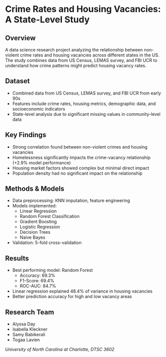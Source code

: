 # Crime Rates and Housing Vacancies: A State-Level Study

## Overview
A data science research project analyzing the relationship between non-violent crime rates and housing vacancies across different states in the US. The study combines data from US Census, LEMAS survey, and FBI UCR to understand how crime patterns might predict housing vacancy rates.

## Dataset
* Combined data from US Census, LEMAS survey, and FBI UCR from early 90s
* Features include crime rates, housing metrics, demographic data, and socioeconomic indicators
* State-level analysis due to significant missing values in community-level data

## Key Findings
* Strong correlation found between non-violent crimes and housing vacancies
* Homelessness significantly impacts the crime-vacancy relationship (+2.9% model performance)
* Housing market factors showed complex but minimal direct impact
* Population density had no significant impact on the relationship

## Methods & Models
* Data preprocessing: KNN imputation, feature engineering
* Models implemented:
  * Linear Regression
  * Random Forest Classification
  * Gradient Boosting
  * Logistic Regression
  * Decision Trees
  * Naive Bayes
* Validation: 5-fold cross-validation

## Results
* Best performing model: Random Forest
  * Accuracy: 69.3%
  * F1-Score: 69.4%
  * ROC-AUC: 84.7%
* Linear regression explained 48.4% of variance in housing vacancies
* Better prediction accuracy for high and low vacancy areas

## Research Team
* Alyssa Day
* Isabella Kleckner
* Samy Babikerali
* Togaa Lavien

*University of North Carolina at Charlotte, DTSC 3602*

